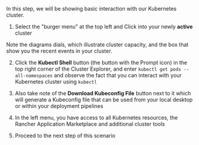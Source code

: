 In this step, we will be showing basic interaction with our Kubernetes cluster.

1. Select the "burger menu" at the top left and Click into your newly **active** cluster

Note the diagrams dials, which illustrate cluster capacity, and the box that show you the recent events in your cluster.

2. Click the **Kubectl Shell** button (the button with the Prompt icon) in the top right corner of the Cluster Explorer, and enter `kubectl get pods --all-namespaces` and observe the fact that you can interact with your Kubernetes cluster using `kubectl`

3. Also take note of the **Download Kubeconfig File** button next to it which will generate a Kubeconfig file that can be used from your local desktop or within your deployment pipelines

4. In the left menu, you have access to all Kubernetes resources, the Rancher Application Marketplace and additional cluster tools

5. Proceed to the next step of this scenario
